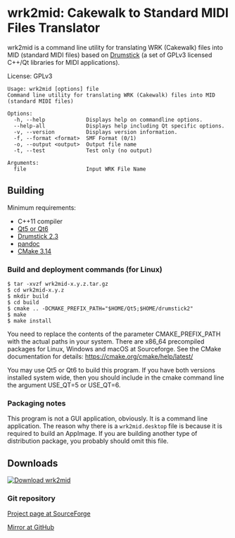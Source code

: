 # wrk2mid: Cakewalk to Standard MIDI Files Translator

wrk2mid is a command line utility for translating WRK (Cakewalk) files into MID (standard MIDI files) based on [Drumstick](https://drumstick.sourceforge.io/docs/index.html) (a set of GPLv3 licensed C++/Qt libraries for MIDI applications).

License: GPLv3

```
Usage: wrk2mid [options] file
Command line utility for translating WRK (Cakewalk) files into MID (standard MIDI files)

Options:
  -h, --help             Displays help on commandline options.
  --help-all             Displays help including Qt specific options.
  -v, --version          Displays version information.
  -f, --format <format>  SMF Format (0/1)
  -o, --output <output>  Output file name
  -t, --test             Test only (no output)

Arguments:
  file                   Input WRK File Name
```

## Building

Minimum requirements:

* C++11 compiler
* [Qt5 or Qt6](https://www.qt.io/download)
* [Drumstick 2.3](https://sourceforge.net/projects/drumstick/)
* [pandoc](https://pandoc.org/)
* [CMake 3.14](https://cmake.org/)

### Build and deployment commands (for Linux)

```
$ tar -xvzf wrk2mid-x.y.z.tar.gz
$ cd wrk2mid-x.y.z
$ mkdir build
$ cd build
$ cmake .. -DCMAKE_PREFIX_PATH="$HOME/Qt5;$HOME/drumstick2"
$ make
$ make install
```

You need to replace the contents of the parameter CMAKE_PREFIX_PATH with the actual paths in your system. There are x86_64 precompiled packages for Linux, Windows and macOS at Sourceforge.
See the CMake documentation for details: https://cmake.org/cmake/help/latest/

You may use Qt5 or Qt6 to build this program. If you have both versions installed system wide, then you should include in the cmake command line the argument USE_QT=5 or USE_QT=6.

### Packaging notes

This program is not a GUI application, obviously. It is a command line application. The reason why there is a `wrk2mid.desktop` file is because it is required to build an AppImage. If you are building another type of distribution package, you probably should omit this file.

## Downloads

[![Download wrk2mid](https://a.fsdn.com/con/app/sf-download-button)](https://sourceforge.net/projects/wrk2mid/files/latest/download)

### Git repository

[Project page at SourceForge](https://sourceforge.net/projects/wrk2mid/)

[Mirror at GitHub](https://github.com/pedrolcl/wrk2mid)
